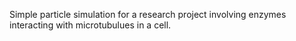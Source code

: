 Simple particle simulation for a research project involving enzymes interacting with microtubulues in a cell.
